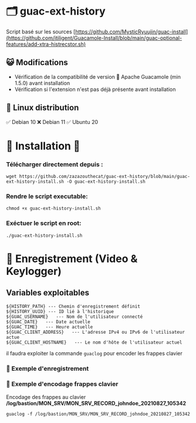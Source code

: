 # 🗂️ guac-ext-history
Script basé sur les sources [https://github.com/MysticRyuujin/guac-install](https://github.com/itiligent/Guacamole-Install/blob/main/guac-optional-features/add-xtra-histrecstor.sh)

## 😺 Modifications
 - Vérification de la compatibilité de version 🥑 Apache Guacamole (min 1.5.0) avant installation
 - Vérification si l'extension n'est pas déjà présente avant installation


## 🐧 Linux distribution 
✅ Debian 10  ❌ Debian 11  ✅ Ubuntu 20

#

# 🏁 Installation 🏁

### Télécharger directement depuis :

`wget https://github.com/zazazouthecat/guac-ext-history/blob/main/guac-ext-history-install.sh -O guac-ext-history-install.sh`

### Rendre le script executable:

`chmod +x guac-ext-history-install.sh`

### Exéctuer le script en root:

`./guac-ext-history-install.sh`


# 🛑 Enregistrement (Video & Keylogger)
## Variables exploitables
```
${HISTORY_PATH} --- Chemin d'enregistrement définit
${HISTORY_UUID} --- ID lié à l'historique
${GUAC_USERNAME}   --- Nom de l'utilisateur connecté
${GUAC_DATE}   --- Date actuelle
${GUAC_TIME}   --- Heure actuelle
${GUAC_CLIENT_ADDRESS}   --- L'adresse IPv4 ou IPv6 de l'utilisateur actue
${GUAC_CLIENT_HOSTNAME}   --- Le nom d'hôte de l'utilisateur actuel
```


il faudra exploiter la commande `guaclog` pour encoder les frappes clavier

### 🔹 Exemple d'enregistrement


### 🔹 Exemple d'encodage frappes clavier

Encodage des frappes au clavier **/log/bastion/MON_SRV/MON_SRV_RECORD_johndoe_20210827_105342**

`guaclog -f /log/bastion/MON_SRV/MON_SRV_RECORD_johndoe_20210827_105342`

#

```


